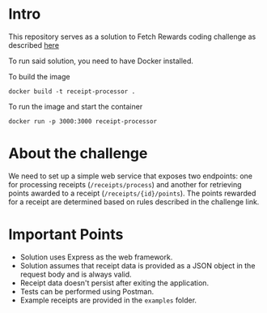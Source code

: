 # Intro

This repository serves as a solution to Fetch Rewards coding challenge as described [here](https://github.com/ddeka99/receipt-processor-challenge-solution)

To run said solution, you need to have Docker installed.

To build the image
```
docker build -t receipt-processor .
```
To run the image and start the container
```
docker run -p 3000:3000 receipt-processor
```

# About the challenge

We need to set up a simple web service that exposes two endpoints: one for processing receipts (`/receipts/process`) and another for retrieving points awarded to a receipt (`/receipts/{id}/points`). The points rewarded for a receipt are determined based on rules described in the challenge link.

# Important Points

- Solution uses Express as the web framework.
- Solution assumes that receipt data is provided as a JSON object in the request body and is always valid.
- Receipt data doesn't persist after exiting the application.
- Tests can be performed using Postman.
- Example receipts are provided in the `examples` folder.
